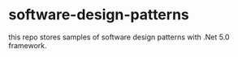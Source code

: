 # software-design-patterns
this repo stores samples of software design patterns with .Net 5.0 framework.
